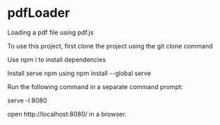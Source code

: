 # pdfLoader
Loading a pdf file using pdf.js

To use this project, first clone the project using the git clone command

Use npm i to install dependencies

Install serve npm using npm install --global serve

Run the following command in a separate command prompt:

serve -l 8080

open http://localhost:8080/ in a browser.

